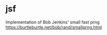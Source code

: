 # jsf
Implementation of Bob Jenkins' small fast prng https://burtleburtle.net/bob/rand/smallprng.html
